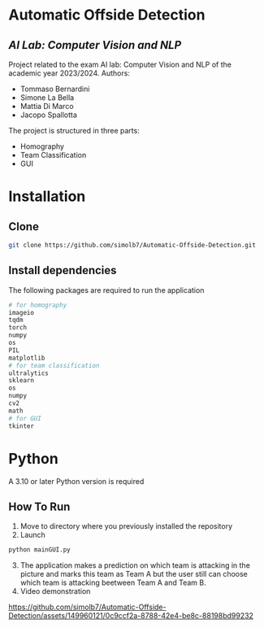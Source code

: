 # Automatic Offside Detection
## _AI Lab: Computer Vision and NLP_


Project related to the exam AI lab: Computer Vision and NLP of the academic year 2023/2024. Authors:

- Tommaso Bernardini
- Simone La Bella
- Mattia Di Marco
- Jacopo Spallotta


The project is structured in three parts:
- Homography
- Team Classification
- GUI

# Installation

## Clone
```sh
git clone https://github.com/simolb7/Automatic-Offside-Detection.git
```

## Install dependencies
The following packages are required to run the application
```sh
# for homography
imageio
tqdm
torch
numpy
os
PIL
matplotlib
# for team classification
ultralytics
sklearn
os
numpy
cv2
math
# for GUI
tkinter
```
# Python
A 3.10 or later Python version is required

## How To Run
1. Move to directory where you previously installed the repository
2. Launch 
```sh
python mainGUI.py
```
3. The application makes a prediction on which team is attacking in the picture and marks this team as Team A but the user still can choose which team is attacking beetween Team A and Team B.
4. Video demonstration
   

https://github.com/simolb7/Automatic-Offside-Detection/assets/149960121/0c9ccf2a-8788-42e4-be8c-88198bd99232




